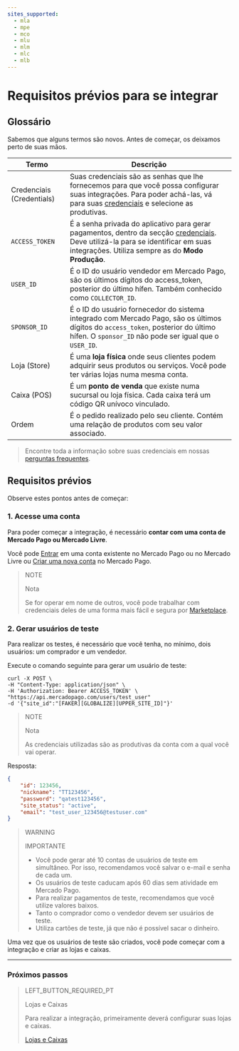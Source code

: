 ```yaml
---
sites_supported:
  - mla
  - mpe
  - mco
  - mlu
  - mlm
  - mlc
  - mlb
---
```


# Requisitos prévios para se integrar

## Glossário

Sabemos que alguns termos são novos. Antes de começar, os deixamos perto de suas mãos. 

| Termo | Descrição |
| --- | --- |
| Credenciais (Credentials) | Suas credenciais são as senhas que lhe fornecemos para que você possa configurar suas integrações. Para poder achá-las, vá para suas [credenciais]([FAKER][CREDENTIALS][URL]) e selecione as produtivas. |
| `ACCESS_TOKEN` | É a senha privada do aplicativo para gerar pagamentos, dentro da secção [credenciais]([FAKER][CREDENTIALS][URL]). Deve utilizá-la para se identificar em suas integrações. Utiliza sempre as do **Modo Produção**. |
| `USER_ID` | É o ID do usuário vendedor em Mercado Pago, são os últimos dígitos do access_token, posterior do último hífen. Também conhecido como `COLLECTOR_ID`. |
| `SPONSOR_ID` | É o ID do usuário fornecedor do sistema integrado com Mercado Pago, são os últimos dígitos do `access_token`, posterior do último hífen. O `sponsor_ID` não pode ser igual que o `USER_ID`. |
| Loja (Store) | É uma **loja física** onde seus clientes podem adquirir seus produtos ou serviços. Você pode ter várias lojas numa mesma conta. |
| Caixa (POS) | É um **ponto de venda** que existe numa sucursal ou loja física. Cada caixa terá um código QR unívoco vinculado. |
| Ordem | É o pedido realizado pelo seu cliente. Contém uma relação de produtos com seu valor associado. |

> Encontre toda a informação sobre suas credenciais em nossas [perguntas frequentes](https://www.mercadopago[FAKER][URL][DOMAIN]/developers/pt/guides/resources/faqs/credentials).

## Requisitos prévios

Observe estes pontos antes de começar: 

### 1. Acesse uma conta

Para poder começar a integração, é necessário **contar com uma conta de Mercado Pago ou Mercado Livre**. 

Você pode [Entrar](https://www.mercadolibre.com/jms/[FAKER][GLOBALIZE][SITE_ID]/lgz/login?platform_id=mp&go=https://www.mercadopago[FAKER][URL][DOMAIN]/developers/pt/guides/in-person-payments/qr-code/pre-requisites) em uma conta existente no Mercado Pago ou no Mercado Livre ou [Criar uma nova conta](https://www.mercadopago[FAKER][URL][DOMAIN]) no Mercado Pago.

> NOTE
> 
> Nota
> 
> Se for operar em nome de outros, você pode trabalhar com credenciais deles de uma forma mais fácil e segura por [Marketplace](https://www.mercadopago[FAKER][URL][DOMAIN]/developers/pt/guides/online-payments/marketplace/checkout-api/introduction).

### 2. Gerar usuários de teste

Para realizar os testes, é necessário que você tenha, no mínimo, dois usuários: um comprador e um vendedor. 

Execute o comando seguinte para gerar um usuário de teste: 

```curl
curl -X POST \
-H "Content-Type: application/json" \
-H 'Authorization: Bearer ACCESS_TOKEN' \
"https://api.mercadopago.com/users/test_user"
-d '{"site_id":"[FAKER][GLOBALIZE][UPPER_SITE_ID]"}'
```

> NOTE
> 
> Nota
> 
> As credenciais utilizadas são as produtivas da conta com a qual você vai operar.   

Resposta:

```json
{
    "id": 123456,
    "nickname": "TT123456",
    "password": "qatest123456",
    "site_status": "active",
    "email": "test_user_123456@testuser.com"
}
```

> WARNING
>
> IMPORTANTE
>
> * Você pode gerar até 10 contas de usuários de teste em simultâneo. Por isso, recomendamos você salvar o e-mail e senha de cada um. 
> * Os usuários de teste caducam após 60 dias sem atividade em Mercado Pago.
> * Para realizar pagamentos de teste, recomendamos que você utilize valores baixos.
> * Tanto o comprador como o vendedor devem ser usuários de teste.
> * Utiliza cartões de teste, já que não é possível sacar o dinheiro.

Uma vez que os usuários de teste são criados, você pode começar com a integração e criar as lojas e caixas.

---
### Próximos passos

> LEFT_BUTTON_REQUIRED_PT
>
> Lojas e Caixas
>
> Para realizar a integração, primeiramente deverá configurar suas lojas e caixas.
>
> [Lojas e Caixas](https://www.mercadopago[FAKER][URL][DOMAIN]/developers/pt/guides/in-person-payments/qr-code/stores-pos)
